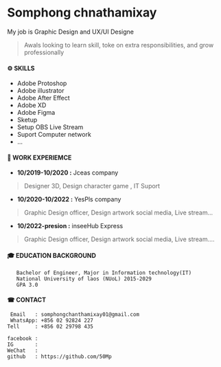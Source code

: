 
# Somphong chnathamixay
My job is Graphic Design and UX/UI Designe

> Awals looking to learn skill, toke on
extra responsibilities, and grow professionally
#### ⚙️ **SKILLS**
- Adobe Protoshop              
- Adobe illustrator              
- Adobe After Effect            
- Adobe XD
- Adobe Figma  
- Sketup 
- Setup OBS Live Stream
- Suport Computer network
- ...
       
#### 💼 **WORK EXPERIEMCE** 
- **10/2019-10/2020 :** Jceas company   
 > Designer 3D, Design character game , IT Suport
    
- **10/2020-10/2022 :** YesPls company  
 > Graphic Design officer, Design artwork social media, Live stream...
              
- **10/2022-presion :** inseeHub Express
 > Graphic Design officer, Design artwork social media, Live stream....
#### 🎓 **EDUCATION BACKGROUND**
       Bachelor of Engineer, Major in Information technology(IT)
       National University of laos (NUoL) 2015-2029
       GPA 3.0
       
#### ☎ **CONTACT**
     Email   : somphongchanthamixay01@gmail.com
     WhatsApp: +856 02 92824 227
    Tell     : +856 02 29798 435

    facebook :
    IG       :
    WeChat   :
    github   : https://github.com/50Mp
    

<!--
**50Mp/50Mp** is a ✨ _special_ ✨ repository because its `README.md` (this file) appears on your GitHub profile.

Here are some ideas to get you started:

- 🔭 I’m currently working on ...
- 🌱 I’m currently learning ...
- 👯 I’m looking to collaborate on ...
- 🤔 I’m looking for help with ...
- 💬 Ask me about ...
- 📫 How to reach me: ...
- 😄 Pronouns: ...
- ⚡ Fun fact: ...
-->
